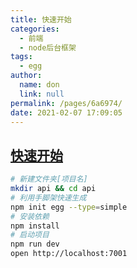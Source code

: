 ```yaml
---
title: 快速开始
categories: 
  - 前端
  - node后台框架
tags: 
  - egg
author: 
  name: don
  link: null
permalink: /pages/6a6974/
date: 2021-02-07 17:09:05
---
```


## [快速开始](https://eggjs.org/zh-cn/intro/quickstart.html)
```sh
# 新建文件夹[项目名]
mkdir api && cd api
# 利用手脚架快速生成
npm init egg --type=simple
# 安装依赖
npm install
# 启动项目
npm run dev
open http://localhost:7001
```



